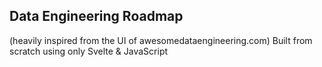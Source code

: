## Data Engineering Roadmap 
(heavily inspired from the UI of awesomedataengineering.com)
Built from scratch using only Svelte & JavaScript
